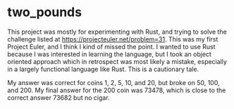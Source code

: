 # two_pounds
This project was mostly for experimenting with Rust, and trying to solve the challenge listed at https://projecteuler.net/problem=31. This was my first Project Euler, and I think I kind of missed the point. I wanted to use Rust because I was interested in learning the language, but I took an object oriented approach which in retrospect was most likely a mistake, especially in a largely functional language like Rust. This is a cautionary tale.

My answer was correct for coins 1, 2, 5, 10, and 20, but broke on 50, 100, and 200.
My final answer for the 200 coin was 73478, which is close to the correct answer 73682 but no cigar.
